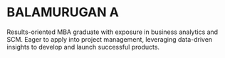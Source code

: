 # BALAMURUGAN A
Results-oriented MBA graduate with exposure in business analytics and SCM. Eager to apply into project management, leveraging data-driven insights to develop and launch successful products.
